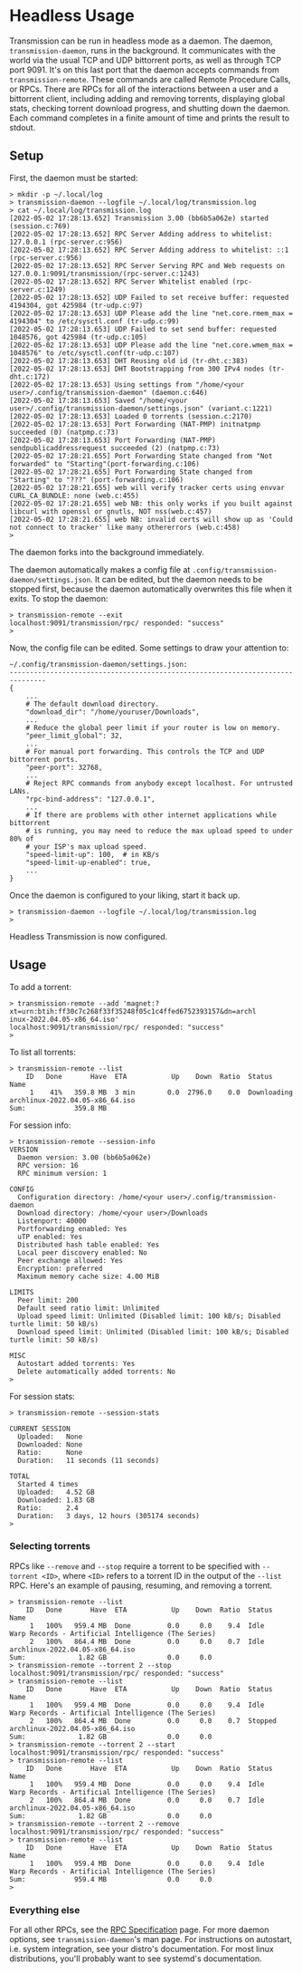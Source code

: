 # Headless Usage

Transmission can be run in headless mode as a daemon. The daemon, `transmission-daemon`, runs in the background. It communicates with the world via the usual TCP and UDP bittorrent ports, as well as through TCP port 9091. It's on this last port that the daemon accepts commands from `transmission-remote`. These commands are called Remote Procedure Calls, or RPCs. There are RPCs for all of the interactions between a user and a bittorrent client, including adding and removing torrents, displaying global stats, checking torrent download progress, and shutting down the daemon. Each command completes in a finite amount of time and prints the result to stdout.

## Setup

First, the daemon must be started:
```
> mkdir -p ~/.local/log
> transmission-daemon --logfile ~/.local/log/transmission.log
> cat ~/.local/log/transmission.log
[2022-05-02 17:28:13.652] Transmission 3.00 (bb6b5a062e) started (session.c:769)
[2022-05-02 17:28:13.652] RPC Server Adding address to whitelist: 127.0.0.1 (rpc-server.c:956)
[2022-05-02 17:28:13.652] RPC Server Adding address to whitelist: ::1 (rpc-server.c:956)
[2022-05-02 17:28:13.652] RPC Server Serving RPC and Web requests on 127.0.0.1:9091/transmission/(rpc-server.c:1243)
[2022-05-02 17:28:13.652] RPC Server Whitelist enabled (rpc-server.c:1249)
[2022-05-02 17:28:13.652] UDP Failed to set receive buffer: requested 4194304, got 425984 (tr-udp.c:97)
[2022-05-02 17:28:13.653] UDP Please add the line "net.core.rmem_max = 4194304" to /etc/sysctl.conf (tr-udp.c:99)
[2022-05-02 17:28:13.653] UDP Failed to set send buffer: requested 1048576, got 425984 (tr-udp.c:105)
[2022-05-02 17:28:13.653] UDP Please add the line "net.core.wmem_max = 1048576" to /etc/sysctl.conf(tr-udp.c:107)
[2022-05-02 17:28:13.653] DHT Reusing old id (tr-dht.c:383)
[2022-05-02 17:28:13.653] DHT Bootstrapping from 300 IPv4 nodes (tr-dht.c:172)
[2022-05-02 17:28:13.653] Using settings from "/home/<your user>/.config/transmission-daemon" (daemon.c:646)
[2022-05-02 17:28:13.653] Saved "/home/<your user>/.config/transmission-daemon/settings.json" (variant.c:1221)
[2022-05-02 17:28:13.653] Loaded 0 torrents (session.c:2170)
[2022-05-02 17:28:13.653] Port Forwarding (NAT-PMP) initnatpmp succeeded (0) (natpmp.c:73)
[2022-05-02 17:28:13.653] Port Forwarding (NAT-PMP) sendpublicaddressrequest succeeded (2) (natpmp.c:73)
[2022-05-02 17:28:21.655] Port Forwarding State changed from "Not forwarded" to "Starting"(port-forwarding.c:106)
[2022-05-02 17:28:21.655] Port Forwarding State changed from "Starting" to "???" (port-forwarding.c:106)
[2022-05-02 17:28:21.655] web will verify tracker certs using envvar CURL_CA_BUNDLE: none (web.c:455)
[2022-05-02 17:28:21.655] web NB: this only works if you built against libcurl with openssl or gnutls, NOT nss(web.c:457)
[2022-05-02 17:28:21.655] web NB: invalid certs will show up as 'Could not connect to tracker' like many othererrors (web.c:458)
> 
```
The daemon forks into the background immediately.

The daemon automatically makes a config file at `.config/transmission-daemon/settings.json`. It can be edited, but the daemon needs to be stopped first, because the daemon automatically overwrites this file when it exits. To stop the daemon:
```
> transmission-remote --exit
localhost:9091/transmission/rpc/ responded: "success"
> 
```

Now, the config file can be edited. Some settings to draw your attention to:
```plain:
~/.config/transmission-daemon/settings.json:
-------------------------------------------------------------------------------
{
    ...
    # The default download directory.
    "download_dir": "/home/youruser/Downloads",
    ...
    # Reduce the global peer limit if your router is low on memory.
    "peer_limit_global": 32,
    ...
    # For manual port forwarding. This controls the TCP and UDP bittorrent ports.
    "peer-port": 32768,
    ...
    # Reject RPC commands from anybody except localhost. For untrusted LANs.
    "rpc-bind-address": "127.0.0.1",
    ...
    # If there are problems with other internet applications while bittorrent
    # is running, you may need to reduce the max upload speed to under 80% of
    # your ISP's max upload speed.
    "speed-limit-up": 100,  # in KB/s
    "speed-limit-up-enabled": true,
    ...
}
```

Once the daemon is configured to your liking, start it back up.
```
> transmission-daemon --logfile ~/.local/log/transmission.log
> 
```
Headless Transmission is now configured.

## Usage
To add a torrent:
```
> transmission-remote --add 'magnet:?xt=urn:btih:ff30c7c268f33f35248f05c1c4ffed6752393157&dn=archl
inux-2022.04.05-x86_64.iso'
localhost:9091/transmission/rpc/ responded: "success"
> 
```
To list all torrents:
```
> transmission-remote --list
    ID   Done       Have  ETA           Up    Down  Ratio  Status       Name
     1    41%   359.8 MB  3 min        0.0  2796.0    0.0  Downloading  archlinux-2022.04.05-x86_64.iso
Sum:            359.8 MB  
```
For session info:
```
> transmission-remote --session-info
VERSION
  Daemon version: 3.00 (bb6b5a062e)
  RPC version: 16
  RPC minimum version: 1

CONFIG
  Configuration directory: /home/<your user>/.config/transmission-daemon
  Download directory: /home/<your user>/Downloads
  Listenport: 40000
  Portforwarding enabled: Yes
  uTP enabled: Yes
  Distributed hash table enabled: Yes
  Local peer discovery enabled: No
  Peer exchange allowed: Yes
  Encryption: preferred
  Maximum memory cache size: 4.00 MiB

LIMITS
  Peer limit: 200
  Default seed ratio limit: Unlimited
  Upload speed limit: Unlimited (Disabled limit: 100 kB/s; Disabled turtle limit: 50 kB/s)
  Download speed limit: Unlimited (Disabled limit: 100 kB/s; Disabled turtle limit: 50 kB/s)

MISC
  Autostart added torrents: Yes
  Delete automatically added torrents: No
> 
```
For session stats:
```
> transmission-remote --session-stats

CURRENT SESSION
  Uploaded:   None
  Downloaded: None
  Ratio:      None
  Duration:   11 seconds (11 seconds)

TOTAL
  Started 4 times
  Uploaded:   4.52 GB
  Downloaded: 1.83 GB
  Ratio:      2.4
  Duration:   3 days, 12 hours (305174 seconds)
> 
```

### Selecting torrents
RPCs like `--remove` and `--stop` require a torrent to be specified with `--torrent <ID>`, where `<ID>` refers to a torrent ID in the output of the `--list` RPC. Here's an example of pausing, resuming, and removing a torrent.
```
> transmission-remote --list
    ID   Done       Have  ETA           Up    Down  Ratio  Status       Name
     1   100%   959.4 MB  Done         0.0     0.0    9.4  Idle         Warp Records - Artificial Intelligence (The Series)
     2   100%   864.4 MB  Done         0.0     0.0    0.7  Idle         archlinux-2022.04.05-x86_64.iso
Sum:             1.82 GB               0.0     0.0
> transmission-remote --torrent 2 --stop
localhost:9091/transmission/rpc/ responded: "success"
> transmission-remote --list
    ID   Done       Have  ETA           Up    Down  Ratio  Status       Name
     1   100%   959.4 MB  Done         0.0     0.0    9.4  Idle         Warp Records - Artificial Intelligence (The Series)
     2   100%   864.4 MB  Done         0.0     0.0    0.7  Stopped      archlinux-2022.04.05-x86_64.iso
Sum:             1.82 GB               0.0     0.0
> transmission-remote --torrent 2 --start
localhost:9091/transmission/rpc/ responded: "success"
> transmission-remote --list
    ID   Done       Have  ETA           Up    Down  Ratio  Status       Name
     1   100%   959.4 MB  Done         0.0     0.0    9.4  Idle         Warp Records - Artificial Intelligence (The Series)
     2   100%   864.4 MB  Done         0.0     0.0    0.7  Idle         archlinux-2022.04.05-x86_64.iso
Sum:             1.82 GB               0.0     0.0
> transmission-remote --torrent 2 --remove
localhost:9091/transmission/rpc/ responded: "success"
> transmission-remote --list
    ID   Done       Have  ETA           Up    Down  Ratio  Status       Name
     1   100%   959.4 MB  Done         0.0     0.0    9.4  Idle         Warp Records - Artificial Intelligence (The Series)
Sum:            959.4 MB               0.0     0.0
> 
```

### Everything else
For all other RPCs, see the [RPC Specification](rpc-spec.md) page. For more daemon options, see `transmission-daemon`'s man page. For instructions on autostart, i.e. system integration, see your distro's documentation. For most linux distributions, you'll probably want to see systemd's documentation.
